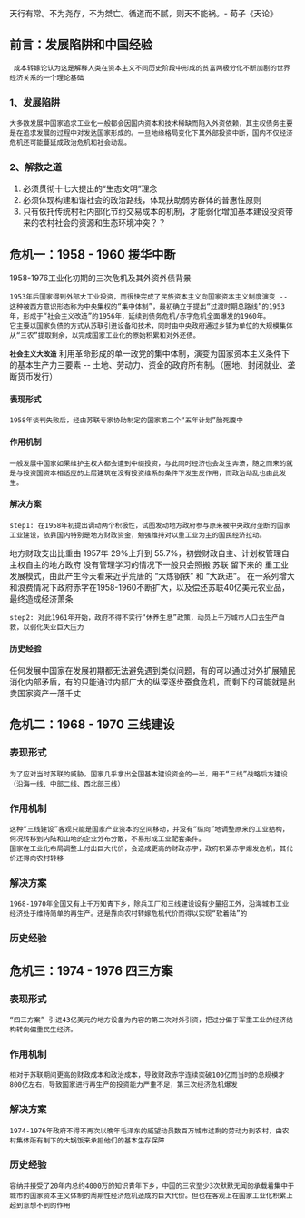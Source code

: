 天行有常。不为尧存，不为桀亡。循道而不腻，则天不能祸。- 荀子《天论》

 ## 前言：发展陷阱和中国经验
	 成本转嫁论认为这是解释人类在资本主义不同历史阶段中形成的贫富两极分化不断加剧的世界经济关系的一个理论基础

###  1、发展陷阱

    大多数发展中国家追求工业化一般都会因国内资本和技术稀缺而陷入外资依赖，其主权债务主要是在追求发展的过程中对发达国家形成的。一旦地缘格局变化下其外部投资中断，国内不仅经济危机还可能蔓延成政治危机和社会动乱。

### 2、解救之道
1.  必须贯彻十七大提出的“生态文明”理念
2.  必须体现构建和谐社会的政治路线，体现扶助弱势群体的普惠性原则
3.  只有依托传统村社内部化节约交易成本的机制，才能弱化增加基本建设投资带来的农村社会的资源和生态环境冲突？？

## 危机一：1958 - 1960 援华中断

1958-1976工业化初期的三次危机及其外资外债背景

	1953年后国家得到外部大工业投资，而很快完成了民族资本主义向国家资本主义制度演变 -- 这种被西方意识形态称为中央集权的“集中体制”，最初确立于提出“过渡时期总路线”的1953年，形成于“社会主义改造”的1956年，延续到债务危机/赤字危机全面爆发的1960年。
	它主要以国家负债的方式从苏联引进设备和技术，同时由中央政府通过乡镇为单位的大规模集体从“三农”提取剩余，以完成国家工业化的原始积累和对外还债。

**`社会主义大改造`** 利用革命形成的单一政党的集中体制，演变为国家资本主义条件下的基本生产力三要素 -- 土地、劳动力、资金的政府所有制。（圈地、封闭就业、垄断货币发行）

#### 表现形式
	1958年谈判失败后，经由苏联专家协助制定的国家第二个“五年计划”胎死腹中

#### 作用机制
    一般发展中国家如果维护主权大都会遭到中缀投资，与此同时经济也会发生奔溃，随之而来的就是与投资国资本相适应的上层建筑在没有投资维系的条件下发生反作用，而政治动乱也由此发生。

#### 解决方案
	step1: 在1958年初提出调动两个积极性，试图发动地方政府参与原来被中央政府垄断的国家工业建设，依靠国内特别是地方财政资金，勉强维持对以重工业为主的国民经济拉动。

地方财政支出比重由 1957年 29%上升到 55.7%，初尝财政自主、计划权管理自主权自主的地方政府
没有管理学习的情况下一般只会照搬 苏联 留下来的 重工业发展模式，由此产生今天看来近乎荒唐的 “大炼钢铁” 和 “大跃进”。
在一系列增大和浪费情况下政府赤字在1958-1960不断扩大，以及偿还苏联40亿美元农业品，最终造成经济萧条

	step2: 对此1961年开始，政府不得不实行“休养生息”政策，动员上千万城市人口去生产自救，以弱化失业巨大压力

#### 历史经验
任何发展中国家在发展初期都无法避免遇到类似问题，有的可以通过对外扩展殖民消化内部矛盾，有的只能通过内部广大的纵深逐步蚕食危机，而剩下的可能就是出卖国家资产一落千丈

## 危机二：1968 - 1970 三线建设
### 表现形式
	为了应对当时苏联的威胁，国家几乎拿出全国基本建设资金的一半，用于“三线”战略后方建设（沿海一线、中部二线、西北部三线）

### 作用机制
	这种“三线建设”客观只能是国家产业资本的空间移动，并没有“纵向”地调整原来的工业结构，何况转移到内陆和山地的企业分布分散，不易形成工业配套条件。
	国家在工业化布局调整上付出巨大代价，会造成更高的财政赤字，政府积累赤字爆发危机，其代价还得向农村转移

### 解决方案
	1968-1970年全国又有上千万知青下乡，除兵工厂和三线建设设有少量招工外，沿海城市工业经济处于维持简单的再生产。还是靠向农村转嫁危机代价而得以实现“软着陆”的

### 历史经验


## 危机三：1974 - 1976 四三方案

### 表现形式

	“四三方案” 引进43亿美元的地方设备为内容的第二次对外引资，把过分偏于军重工业的经济结构转向偏重民生经济。

### 作用机制

	相对于苏联期间更高的财政成本和政治成本，导致财政赤字连续突破100亿而当时的总规模才800亿左右，导致国家进行再生产的投资能力严重不足，第三次经济危机爆发

### 解决方案

	1974-1976年政府不得不再次以晚年毛泽东的威望动员数百万城市过剩的劳动力到农村，由农村集体所有制下的大锅饭来承担他们的基本生存保障

### 历史经验

	容纳并接受了20年内总约4000万的知识青年下乡，中国的三农至少3次默默无闻的承载着集中于城市的国家资本主义体制的周期性经济危机造成的巨大代价。但也在客观上在国家工业化积累上起到意想不到的作用